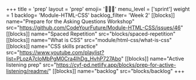 +++
title = 'prep'
layout = 'prep'
emoji= '🧑🏾‍💻'
menu_level = ['sprint']
weight = 1
backlog= 'Module-HTML-CSS'
backlog_filter= 'Week 2'
[[blocks]]
name="Prepare for the Asking Questions Workshop"
src="https://github.com/CodeYourFuture/Module-HTML-CSS/issues/46"
[[blocks]]
name="Spaced Repetition"
src="blocks/spaced-repetition"
[[blocks]]
name="What is CSS"
src="module/html-css/what-is-css"
[[blocks]]
name="CSS skills practice"
src="https://www.youtube.com/playlist?list=PLozA7cloMbPgM0Cra4IhDg_HvhP727Abo"
[[blocks]]
name="Active listening prep"
src="https://cyf-pd.netlify.app/blocks/prep-for-active-listening/readme/"
[[blocks]]
name="backlog"
src="blocks/backlog"
+++
